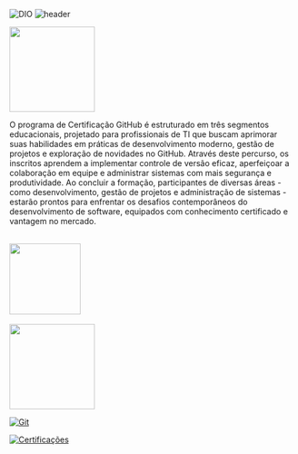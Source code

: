 ![DIO](https://github.com/Thamine-sumaya/DIO-Python-Developer/assets/160533319/55f21a8d-1695-4f0e-8d39-da4f143e8329)
![header](https://github.com/Thamine-sumaya/Github-Certification/assets/160533319/2c67bc1e-d532-43cf-8db7-b4c69bae0e2e)

<a>
<img src="https://github.com/Thamine-sumaya/Github-Certification/assets/160533319/91181343-6299-4e7b-a15e-aa990e1db31c" alt="" width="150">
</a>

O programa de Certificação GitHub é estruturado em três segmentos educacionais, projetado para profissionais de TI que buscam aprimorar suas habilidades em práticas de desenvolvimento moderno, gestão de projetos e exploração de novidades no GitHub. Através deste percurso, os inscritos aprendem a implementar controle de versão eficaz, aperfeiçoar a colaboração em equipe e administrar sistemas com mais segurança e produtividade. Ao concluir a formação, participantes de diversas áreas - como desenvolvimento, gestão de projetos e administração de sistemas - estarão prontos para enfrentar os desafios contemporâneos do desenvolvimento de software, equipados com conhecimento certificado e vantagem no mercado.
<br>
<br>

<a>
<img src="https://github.com/Thamine-sumaya/Github-Certification/assets/160533319/1ee3aeea-f5cb-4898-97b9-95f0518548d3" alt="" width="125">
</a>
<br>
<br>

<a>
<img src="https://github.com/Thamine-sumaya/Github-Certification/assets/160533319/1729aaad-fbfc-4ddb-8cb4-4344a13561ca" alt="" width="150">
</a>

[![Git](https://img.shields.io/badge/git-000000.svg?style=for-the-badge&logo=git&logoColor=FFFFFF)](#git-e-github)


[![Certificações](https://github.com/Thamine-sumaya/Github-Certification/assets/160533319/3bb6da74-3684-4515-89bf-117fc4bd7483)](https://github.com/Thamine-sumaya/Github-Certification/blob/main/cartificações.md)
